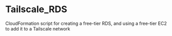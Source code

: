 # Tailscale_RDS
CloudFormation script for creating a free-tier RDS, and using a free-tier EC2 to add it to a Tailscale network
